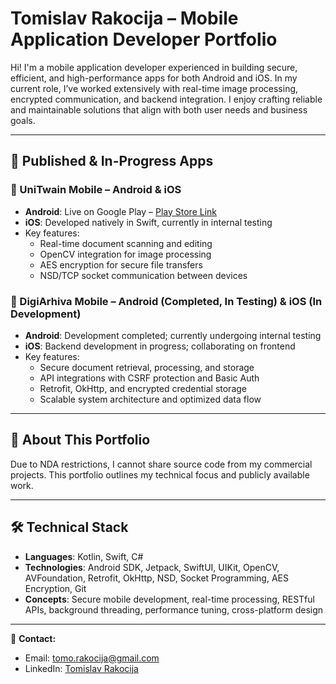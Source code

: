 # Tomislav Rakocija – Mobile Application Developer Portfolio

Hi! I'm a mobile application developer experienced in building secure, efficient, and high-performance apps for both Android and iOS. In my current role, I’ve worked extensively with real-time image processing, encrypted communication, and backend integration. I enjoy crafting reliable and maintainable solutions that align with both user needs and business goals.

---

## 📱 Published & In-Progress Apps

### 🔹 UniTwain Mobile – Android & iOS
- **Android**: Live on Google Play – [Play Store Link](https://play.google.com/store/apps/details?id=com.terminalworks.android.unitwain&hl=hr)
- **iOS**: Developed natively in Swift, currently in internal testing
- Key features:
  - Real-time document scanning and editing
  - OpenCV integration for image processing
  - AES encryption for secure file transfers
  - NSD/TCP socket communication between devices

### 🔹 DigiArhiva Mobile – Android (Completed, In Testing) & iOS (In Development)
- **Android**: Development completed; currently undergoing internal testing
- **iOS**: Backend development in progress; collaborating on frontend
- Key features:
  - Secure document retrieval, processing, and storage
  - API integrations with CSRF protection and Basic Auth
  - Retrofit, OkHttp, and encrypted credential storage
  - Scalable system architecture and optimized data flow

---

## 🔐 About This Portfolio

Due to NDA restrictions, I cannot share source code from my commercial projects. This portfolio outlines my technical focus and publicly available work.

---

## 🛠 Technical Stack

- **Languages**: Kotlin, Swift, C#
- **Technologies**: Android SDK, Jetpack, SwiftUI, UIKit, OpenCV, AVFoundation, Retrofit, OkHttp, NSD, Socket Programming, AES Encryption, Git
- **Concepts**: Secure mobile development, real-time processing, RESTful APIs, background threading, performance tuning, cross-platform design

---

📩 **Contact:**  
- Email: tomo.rakocija@gmail.com  
- LinkedIn: [Tomislav Rakocija](https://www.linkedin.com/in/tomislav-rakocija-531337216/)
